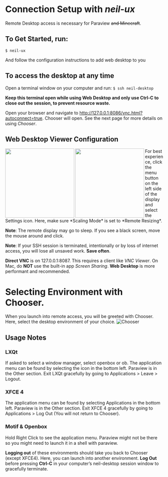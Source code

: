 # Connection Setup with *neil-ux*
Remote Desktop access is necessary for Paraview ~~and Minecraft~~. 

## To Get Started, run:
`$ neil-ux`

And follow the configuration instructions to add web desktop to you

## To access the desktop at any time
Open a terminal window on your computer and run:
`$ ssh neil-desktop`

**Keep this terminal open while using Web Desktop and only use Ctrl-C to close out the session, to prevent resource waste.**

Open your browser and navigate to http://127.0.0.1:8086/vnc.html?autoconnect=true. Chooser will open. See the next page for more details on using *Chooser*.

## Web Desktop Viewer Configuration
<img src="https://github.com/ucsdsupercomputing/scc22-scripts/blob/main/docs/images/vnc-setting-tab.png" align="left" height="220px"/>
<img src="https://github.com/ucsdsupercomputing/scc22-scripts/blob/main/docs/images/vnc-settings.png" align="left" height="220px"/>
For best experience, click the menu button on the left side of the display and select the Settings icon. Here, make sure *Scaling Mode* is set to *Remote Resizing*.

**Note**: The remote display may go to sleep. If you see a black screen, move the mouse around and click.

**Note**: If your SSH session is terminated, intentionally or by loss of internet access, you will lose all unsaved work. **Save often**.

**Direct VNC** is on 127.0.0.1:8087. This requires a client like *VNC Viewer*. 
On Mac, do **NOT** use the built-in app *Screen Sharing*.
**Web Desktop** is more performant and recommended.<br/>

# Selecting Environment with Chooser.
When you launch into remote access, you will be greeted with Chooser. Here, select the desktop environment of your choice. 
![Chooser](https://github.com/ucsdsupercomputing/scc22-scripts/blob/main/docs/images/chooser.png)

## Usage Notes
### LXQt
If asked to select a window manager, select openbox or ob. The application menu can be found by selecting the icon in the bottom left. Paraview is in the Other section. Exit LXQt gracefully by going to Applications > Leave > Logout.

### XFCE 4
The application menu can be found by selecting Applications in the bottom left. Paraview is in the Other section. Exit XFCE 4  gracefully by going to Applications > Log Out (You will not return to Chooser).

### Motif & Openbox
Hold Right Click to see the application menu. Paraview might not be there so you might need to launch it in a shell with paraview.

**Logging out** of these environments should take you back to Chooser (except XFCE4). Here, you can launch into another environment. **Log Out** before pressing **Ctrl-C** in your computer’s neil-desktop session window to gracefully terminate.

